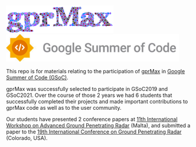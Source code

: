 <img src="images/gprMax_logo.png" height="75"><img src="images/GSoC2022_logo.png" height="75">

This repo is for materials relating to the participation of [gprMax](https://www.gprmax.com>) in [Google Summer of Code (GSoC)](https://summerofcode.withgoogle.com/).

gprMax was successfully selected to participate in GSoC2019 and GSoC2021. Over the course of those 2 years we had 6 students that successfully completed their projects and made important contributions to gprMax code as well as to the user community.

Our students have presented 2 conference papers at [11th International Workshop on Advanced Ground Penetrating Radar](https://www.iwagpr2021.eu/) (Malta), and submitted a paper to the [19th International Conference on Ground Penetrating Radar](https://learn.mines.edu/gpr2022/) (Colorado, USA).